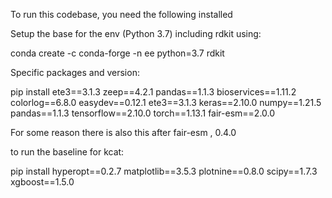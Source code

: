 To run this codebase, you need the following installed 

Setup the base for the env (Python 3.7) including rdkit using:
 
conda create -c conda-forge -n ee python=3.7 rdkit

Specific packages and version:

pip install ete3==3.1.3 zeep==4.2.1 pandas==1.1.3 bioservices==1.11.2 colorlog==6.8.0 easydev==0.12.1 ete3==3.1.3 keras==2.10.0 numpy==1.21.5 pandas==1.1.3 tensorflow==2.10.0 torch==1.13.1 fair-esm==2.0.0

For some reason there is also this after fair-esm , 0.4.0

to run the baseline for kcat: 

pip install hyperopt==0.2.7 matplotlib==3.5.3 plotnine==0.8.0 scipy==1.7.3 xgboost==1.5.0